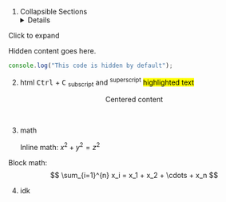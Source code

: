 1. Collapsible Sections
   <details>
<summary>Click to expand</summary>

Hidden content goes here.

```javascript
console.log("This code is hidden by default");
```
2. html
   <kbd>Ctrl</kbd> + <kbd>C</kbd>
<sub>subscript</sub> and <sup>superscript</sup>
<mark>highlighted text</mark>

<div align="center">
  Centered content
</div>

<br> <!-- Line break -->

3. math


   Inline math: $x^2 + y^2 = z^2$

Block math:
$$
\sum_{i=1}^{n} x_i = x_1 + x_2 + \cdots + x_n
$$

4. idk
